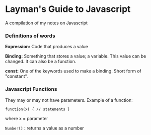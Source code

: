 # Layman's Guide to Javascript
A compilation of my notes on Javascript


### Definitions of words

**Expression:** Code that produces a value

**Binding:** Something that stores a value; a variable. This value can be changed. It can also be a function.

**const:** One of the keywords used to make a binding. Short form of "constant".

### Javascript Functions

They may or may not have parameters. Example of a function:

`function(x) {
  // statements
}`

where x = parameter

`Number()` : returns a value as a number
